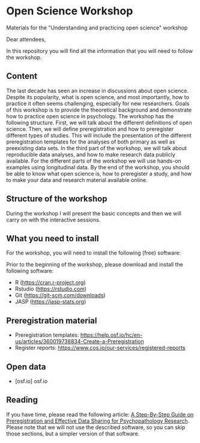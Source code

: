 # Open Science Workshop
Materials for the "Understanding and practicing open science" workshop


Dear attendees,

In this repository you will find all the information that you will need to follow the workshop.

## Content 
The last decade has seen an increase in discussions about open science. Despite its popularity, what is open science, and most importantly, how to practice it often seems challenging, especially for new researchers. Goals of this workshop is to provide the theoretical background and demonstrate how to practice open science in psychology. The workshop has the following structure.  First, we will talk about the different definitions of open science. Then, we will define preregistration and how to preregister different types of studies. This will include the presentation of the different preregistration templates for the analyses of both primary as well as preexisting data sets. In the third part of the workshop, we will talk about reproducible data analyses, and how to make research data publicly available.  For the different parts of the workshop we will use hands-on examples using longitudinal data. By the end of the workshop, you should be able to know what open science is, how to preregister a study, and how to make your data and research material available online.

## Structure of the workshop
During the workshop I will present the basic concepts and then we will carry on with the interactive sessions.

## What you need to install
For the workshop, you will need to install the following (free) software:

Prior to the beginning of the workshop, please download and install the following software:
- R (https://cran.r-project.org)
- Rstudio (https://rstudio.com)
- Git (https://git-scm.com/downloads)
- JASP (https://jasp-stats.org)

## Preregistration material
- Preregistration templates: https://help.osf.io/hc/en-us/articles/360019738834-Create-a-Preregistration
- Register reports: https://www.cos.io/our-services/registered-reports

## Open data
- [osf.io] osf.io

## Reading
If you have time, please read the following article: [A Step-By-Step Guide on Preregistration and Effective Data Sharing for Psychopathology Research](https://www.akrypotos.com/papers/Krypotos2019b.pdf). Please note that we will not use the described software, so you can skip those sections, but a simpler version of that software. 

